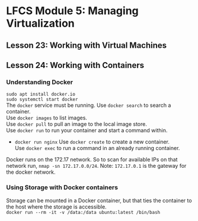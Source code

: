 # LFCS Module 5: Managing Virtualization

## Lesson 23: Working with Virtual Machines


## Lesson 24: Working with Containers
### Understanding Docker
`sudo apt install docker.io`  
`sudo systemctl start docker`  
The `docker` service must be running. 
Use `docker search` to search a container.  
Use `docker images` to list images.  
Use `docker pull` to pull an image to the local image store.  
Use `docker run` to run your container and start a command within.  
* `docker run nginx`
Use `docker create` to create a new container.  
Use `docker exec` to run a command in an already running container.  

Docker runs on the 172.17 network. So to scan for available IPs on that network run, `nmap -sn 172.17.0.0/24`. Note: `172.17.0.1` is the gateway for the docker network.  

### Using Storage with Docker containers
Storage can be mounted in a Docker container, but that ties the container to the host where the storage is accessible.  
`docker run --rm -it -v /data:/data ubuntu:latest /bin/bash`  
